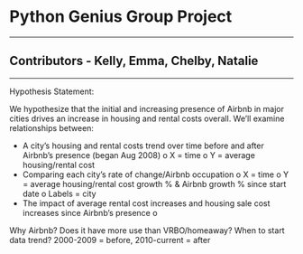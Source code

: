 # Python Genius Group Project
-------------------------
## Contributors - Kelly, Emma, Chelby, Natalie
-------------------------

Hypothesis Statement:

We hypothesize that the initial and increasing presence of Airbnb in major cities drives an increase in housing and rental costs overall. 
We’ll examine relationships between:
-	A city’s housing and rental costs trend over time before and after Airbnb’s presence (began Aug 2008)
o	X = time
o	Y = average housing/rental cost
-	Comparing each city’s rate of change/Airbnb occupation
o	X = time
o	Y = average housing/rental cost growth % & Airbnb growth % since start date 
o	Labels = city
-	The impact of average rental cost increases and housing sale cost increases since Airbnb’s presence
o	

Why Airbnb? Does it have more use than VRBO/homeaway? 
When to start data trend? 2000-2009 = before, 2010-current = after
